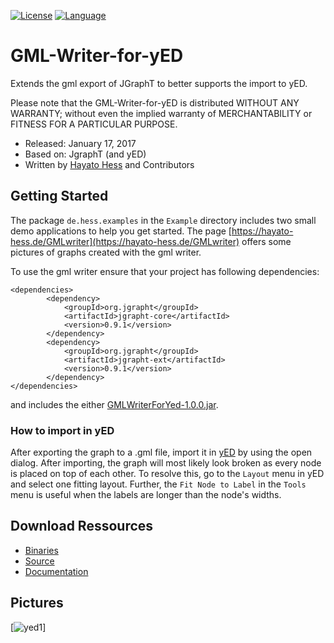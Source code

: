 [![License](https://img.shields.io/badge/license-LGPL%202.1-blue.svg)](http://www.gnu.org/licenses/lgpl-2.1.html) [![Language](http://img.shields.io/badge/language-java-brightgreen.svg)](https://www.java.com/)
# GML-Writer-for-yED
Extends the gml export of JGraphT to better supports the import to yED.

Please note that the GML-Writer-for-yED is distributed WITHOUT ANY WARRANTY; without even the implied warranty of MERCHANTABILITY or FITNESS FOR A PARTICULAR PURPOSE.

* Released: January 17, 2017
* Based on: JgraphT (and yED)
* Written by [Hayato Hess](mailto:hayato.hess@gmail.com) and Contributors

## Getting Started ##
The package `de.hess.examples` in the `Example` directory includes two small demo applications to help you get started. The page [https://hayato-hess.de/GMLwriter](https://hayato-hess.de/GMLwriter) offers some pictures of graphs created with the gml writer.

To use the gml writer ensure that your project has following dependencies:
```
<dependencies>
        <dependency>
            <groupId>org.jgrapht</groupId>
            <artifactId>jgrapht-core</artifactId>
            <version>0.9.1</version>
        </dependency>
        <dependency>
            <groupId>org.jgrapht</groupId>
            <artifactId>jgrapht-ext</artifactId>
            <version>0.9.1</version>
        </dependency>
</dependencies>
```
and includes the either [GMLWriterForYed-1.0.0.jar](https://hayato-hess.de/files/GmlWriter/GMLWriterForYed-1.0.0.jar).

### How to import in yED 
After exporting the graph to a .gml file, import it in [yED](https://www.yworks.com/products/yed) by using the open dialog. After importing, the graph will most likely look broken as every node is placed on top of each other. To resolve this, go to the `Layout` menu in yED and select one fitting layout. Further, the `Fit Node to Label` in the `Tools` menu is useful when the labels are longer than the node's widths.

## Download Ressources ##
* [Binaries](https://hayato-hess.de/files/GmlWriter/GMLWriterForYed-1.0.0.jar)
* [Source](https://hayato-hess.de/files/GmlWriter/GMLWriterForYed-1.0.0-sources.jar)
* [Documentation](https://hayato-hess.de/files/GmlWriter/GMLWriterForYed-1.0.0-javadoc.jar)

## Pictures ##
[![yed1](http://hayato-hess.de/pictures/yED/YED1.jpg)]
